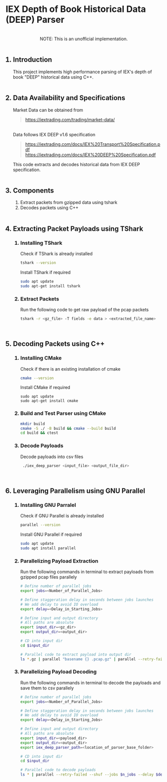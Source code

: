 # IEX Depth of Book Historical Data (DEEP) Parser
<br>

<center>NOTE: This is an unofficial implementation.</center>

<br>

<ol>

## <li> Introduction <br> </li>

This project implements high performance parsing of IEX's depth of book "DEEP" historical data using C++. <br>
<br>

## <li> Data Availability and Specifications <br> </li>

Market Data can be obtained from

> https://iextrading.com/trading/market-data/
<br>
Data follows IEX DEEP v1.6 specification

> https://iextrading.com/docs/IEX%20Transport%20Specification.pdf <br>
> https://iextrading.com/docs/IEX%20DEEP%20Specification.pdf

This code extracts and decodes historical data from IEX DEEP specification.
<br>
<br>

## <li> Components </li>
<ol>
<li> Extract packets from gzipped data using tshark </li> 
<li> Decodes packets using C++ </li>
</ol>
<br>

## <li> Extracting Packet Payloads using TShark </li>
<ol>

### <li> Installing TShark </li>
Check if TShark is already installed
```bash
tshark --version
```
Install TShark if required
```bash
sudo apt update
sudo apt-get install tshark
```
### <li> Extract Packets </li>
Run the following code to get raw payload of the pcap packets
```bash
tshark -r <gz_file> -T fields -e data > <extracted_file_name>
```
</ol>
<br>

## <li> Decoding Packets using C++ </li>
<ol>

### <li> Installing CMake </li>
Check if there is an existing installation of cmake
```bash
cmake --version
```

Install CMake if required
```
sudo apt update
sudo apt-get install cmake
```

### <li> Build and Test Parser using CMake </li>
```bash
mkdir build
cmake -S ./ -B build && cmake --build build
cd build && ctest
```
### <li> Decode Payloads </li>
Decode payloads into csv files
```bash
 ./iex_deep_parser <input_file> <output_file_dir>
```
</ol>

<br>

## <li> Leveraging Parallelism using GNU Parallel </li>
<ol>

### <li> Installing GNU Parralel</li>
Check if GNU Parallel is already installed
```bash
parallel --version
```
Install GNU Parallel if required
```bash
sudo apt update
sudo apt install parallel
```
### <li> Parallelizing Payload Extraction </li>
Run the following commands in terminal to extract payloads from gzipped pcap files parallely
```bash
# Define number of parallel jobs
export jobs=<Number_of_Parallel_Jobs>

# Define staggeration delay in seconds between jobs launches 
# We add delay to avoid IO overload
export delay=<Delay_in_Starting_Jobs> 

# Define input and output directory
# All paths are absolute
export input_dir=<gz_dir>
export output_dir=<output_dir>

# CD into input dir
cd $input_dir

# Parallel code to extract payload into output dir
ls *.gz | parallel "basename {} .pcap.gz" | parallel --retry-failed --shuf --jobs $jobs --delay $delay --eta --progress "tshark -r $input_dir{}.pcap.gz -T fields -e data > $output_dir{}"
```
### <li> Parallelizing Payload Decoding </li>
Run the following commands in terminal to decode the payloads and save them to csv parallely
```bash
# Define number of parallel jobs
export jobs=<Number_of_Parallel_Jobs>

# Define staggeration delay in seconds between jobs launches 
# We add delay to avoid IO overload
export delay=<Delay_in_Starting_Jobs> 

# Define input and output directory
# All paths are absolute
export input_dir=<payload_dir>
export output_dir=<output_dir>
export iex_deep_parser_path=<location_of_parser_base_folder>

# CD into input dir
cd $input_dir

# Parallel code to decode payloads
ls * | parallel --retry-failed --shuf --jobs $n_jobs --delay $delay --eta --progress '$iex_deep_parser_path/build/iex_deep_parser $input_dir{} $output_dir{}'

```

</ol>

</ol>
